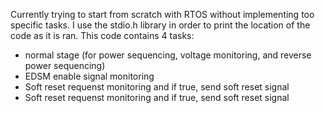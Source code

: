 Currently trying to start from scratch with RTOS without implementing too specific tasks. I use the stdio.h library in order to print the location of the code as it is ran.
This code contains 4 tasks:
- normal stage (for power sequencing, voltage monitoring, and reverse power sequencing)
- EDSM enable signal monitoring
- Soft reset requenst monitoring and if true, send soft reset signal
- Soft reset requenst monitoring and if true, send soft reset signal
